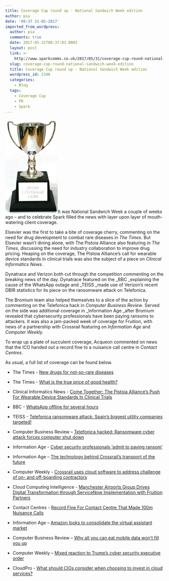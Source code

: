 ```yaml
---
title: Coverage Cup round up - National Sandwich Week edition
author: pia
date: '09:37 31-05-2017'
imported_from_wordpress:
  author: pia
  comments: true
  date: 2017-05-31T08:37:03.000Z
  layout: post
  link: >-
    http://www.sparkcomms.co.uk/2017/05/31/coverage-cup-round-national-sandwich-week-edition/
  slug: coverage-cup-round-national-sandwich-week-edition
  title: Coverage Cup round up - National Sandwich Week edition
  wordpress_id: 2346
  categories:
    - Blog
  tags:
    - Coverage Cup
    - PR
    - Spark
---
```


![](Coverage-cup-167x300.jpg)It was National Sandwich Week a couple of weeks ago – and to celebrate Spark filled the news with layer upon layer of mouth-watering client coverage.

Elsevier was the first to take a bite of coverage cherry, commenting on the need for drug development to combat rare diseases in _The Times_. But Elsevier wasn’t dining alone, with The Pistoia Alliance also featuring in _The Times_, discussing the need for industry collaboration to improve drug pricing. Heaping on the coverage, The Pistoia Alliance’s call for wearable device standards in clinical trials was also the subject of a piece on _Clinical Informatics News_.

Dynatrace and Verizon both cut through the competition commenting on the breaking news of the day. Dynatrace featured on the _BBC _explaining the cause of the WhatsApp outage and _TEISS _made use of Verizon’s recent DBIR statistics for its piece on the ransomware attack on Telefonica.

The Bromium team also helped themselves to a slice of the action by commenting on the Telefonica hack in _Computer Business Review_. Served on the side was additional coverage in _Information Age _after Bromium revealed that cybersecurity professionals have been paying ransoms to attackers. It was also a jam-packed week of coverage for Fruition, with news of a partnership with Crossrail featuring on _Information Age_ and _Computer Weekly._

To wrap up a plate of succulent coverage, Acqueon commented on news that the ICO handed out a record fine to a nuisance call centre in _Contact Centres_.

As usual, a full list of coverage can be found below.



 	
  * The Times - [New drugs for not-so-rare diseases](https://www.raconteur.net/healthcare/new-drugs-for-not-so-rare-diseases)

 	
  * The Times - [What is the true price of good health?](https://www.raconteur.net/healthcare/what-is-the-true-price-of-good-health)

 	
  * Clinical Informatics News - [Come Together: The Pistoia Alliance’s Push For Wearable Device Standards In Clinical Trials](http://www.clinicalinformaticsnews.com/2017/05/03/come-together-the-pistoia-alliances-push-for-wearable-device-standards-in-clinical-trials.aspx)

 	
  * BBC - [WhatsApp offline for several hours](http://www.bbc.co.uk/news/technology-39804024)

 	
  * TEISS - [Telefonica ransomware attack: Spain’s biggest utility companies targeted!](https://teiss.co.uk/2017/05/12/telefonica-ransomware-attack-employees-asked-pull-plug-computers/?cat=2934)

 	
  * Computer Business Review – [Telefonica hacked: Ransomware cyber attack forces computer shut down](http://www.cbronline.com/news/cybersecurity/breaches/telefonica-hacked-ransomware-cyber-attack-forces-computer-shut/)

 	
  * Information Age - [Cyber security professionals ‘admit to paying ransom’](http://www.information-age.com/cyber-security-professionals-admit-paying-ransom-123466147/)

 	
  * Information Age – [The technology behind Crossrail’s transport of the future](http://www.information-age.com/technology-behind-crossrails-transport-future-123466118/)

 	
  * Computer Weekly - [Crossrail uses cloud software to address challenge of on- and off-boarding contractors](http://www.computerweekly.com/news/450418302/Crossrail-uses-cloud-software-to-address-challenge-of-on-and-off-boarding-contractors)

 	
  * Cloud Computing Intelligence - [Manchester Airports Group Drives Digital Transformation through ServiceNow Implementation with Fruition Partners](http://www.cloudcomputingintelligence.com/news/item/3407-manchester-airports-group-drives-digital-transformation-through-servicenow-implementation-with-fruition-partners)

 	
  * Contact Centres - [Record Fine For Contact Centre That Made 100m Nuisance Calls](http://contact-centres.com/ico-record-fine-contact-centre-made-100m-nuisance-calls/)

 	
  * Information Age – [Amazon looks to consolidate the virtual assistant market](http://www.information-age.com/amazon-look-consolidate-virtual-assistant-market-123466139/)

 	
  * Computer Business Review – [Why all you can eat mobile data won’t fill you up](http://www.cbronline.com/news/mobility/networks/mobile-data-end-of-wifi-connectivity/)

 	
  * Computer Weekly – [Mixed reaction to Trump’s cyber security executive order](http://www.computerweekly.com/news/450418684/Mixed-reaction-to-Trumps-cyber-security-executive-order)

 	
  * CloudPro - [What should CIOs consider when choosing to invest in cloud services?](http://www.cloudpro.co.uk/leadership/6790/cloud-procurement-best-practices)



